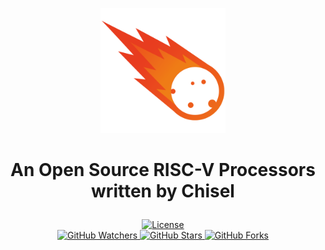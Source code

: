<p align="center">
    <img alt="Logo" src=".img/logo.png" width="200">
</p>
<h1>
    <p align="center">An Open Source RISC-V Processors written by Chisel</p>
</h1>
<p align="center">
    <a title="License" target="_blank" href="https://github.com/myyerrol/meteor/blob/master/LICENSE">
        <img alt="License" src="https://img.shields.io/github/license/myyerrol/meteor.svg" />
    </a>
    <br/>
    <a title="GitHub Watchers" target="_blank" href="https://github.com/myyerrol/meteor/watchers">
        <img alt="GitHub Watchers" src="https://img.shields.io/github/watchers/myyerrol/meteor.svg?label=Watchers&style=social" />
    </a>
    <a title="GitHub Stars" target="_blank" href="https://github.com/myyerrol/meteor/stargazers">
        <img alt="GitHub Stars" src="https://img.shields.io/github/stars/myyerrol/meteor.svg?label=Stars&style=social" />
    </a>
    <a title="GitHub Forks" target="_blank" href="https://github.com/myyerrol/meteor/network/members">
        <img alt="GitHub Forks" src="https://img.shields.io/github/forks/myyerrol/meteor.svg?label=Forks&style=social" />
    </a>
</p>
